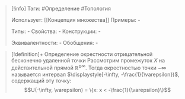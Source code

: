 > [!info]
> Тэги: #Определение #Топология  
> 
> Использует: [[Концепция множества]]
> Примеры: *-*
> 
> Типы: *-*
> Свойства: *-*
> Конструкции: *-*
> 
> Эквивалентности: *-*
> Обобщения: *-*

> [!definition]+ Определение окрестности отрицательной бесконечно удаленной точки
> Рассмотрим промежуток $X$ на действительной прямой $\mathbb{R^{\pm\infty}}$. Тогда окрестностью точки $-\infty$ называется интервал $\displaystyle[-\infty, -\frac{1}{\varepsilon})$, содержащий эту точку:
> $$U(-\infty, \varepsilon) = \{x: x < -\frac{1}{\varepsilon}\}$$